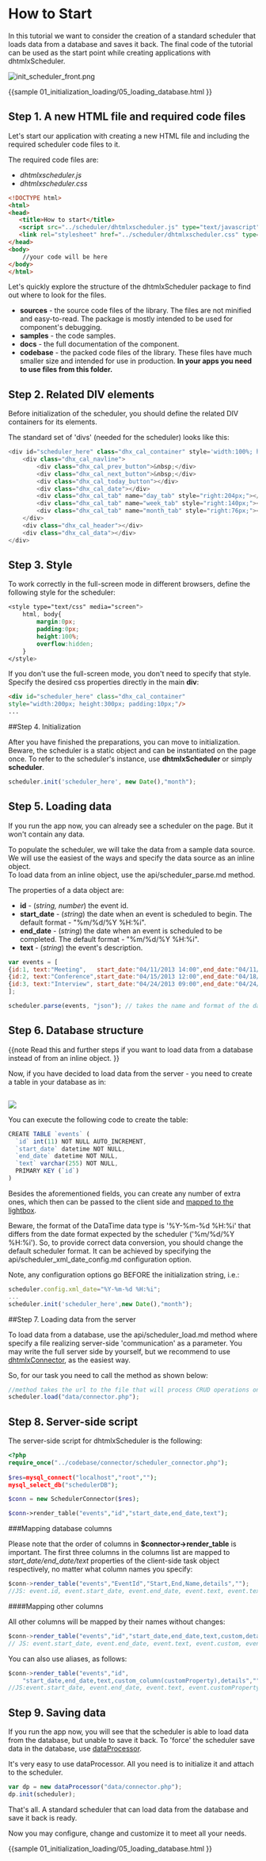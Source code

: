 How to Start
==============


In this tutorial we want to consider the creation of a standard scheduler that loads data from a database and saves it back. 
The final code of the tutorial can be used as the start point while creating applications with dhtmlxScheduler.  

![init_scheduler_front.png](init_scheduler_front.png)

{{sample
	01_initialization_loading/05_loading_database.html
}}

## Step 1. A new HTML file and required code files 

Let's start our application with creating a new HTML file and including the required scheduler code files to it.
  
  
The required code files are:


- *dhtmlxscheduler.js*
- *dhtmlxscheduler.css*


~~~html
<!DOCTYPE html>
<html>
<head>
   <title>How to start</title>
   <script src="../scheduler/dhtmlxscheduler.js" type="text/javascript"></script>
   <link rel="stylesheet" href="../scheduler/dhtmlxscheduler.css" type="text/css">
</head>
<body>
   	//your code will be here
</body>
</html>
~~~

Let's quickly explore the structure of the dhtmlxScheduler package to find out where to look for the files. 

- <b>sources</b> - the source code files of the library. The files are not minified and easy-to-read. The package is mostly intended to be used for component's debugging.
- <b>samples</b> - the code samples.
- <b>docs</b> - the full documentation of the component.
- <b>codebase</b> - the packed code files of the library. These files have much smaller size and intended for use in production. <b>In your apps you need to use files from this folder.</b>



## Step 2. Related DIV elements 

Before initialization of the scheduler, you should define the related DIV containers for its elements.
  
The standard set of 'divs' (needed for the scheduler) looks like this:

~~~js
<div id="scheduler_here" class="dhx_cal_container" style='width:100%; height:100%;'>
	<div class="dhx_cal_navline">
    	<div class="dhx_cal_prev_button">&nbsp;</div>
        <div class="dhx_cal_next_button">&nbsp;</div>
        <div class="dhx_cal_today_button"></div>
        <div class="dhx_cal_date"></div>
        <div class="dhx_cal_tab" name="day_tab" style="right:204px;"></div>
        <div class="dhx_cal_tab" name="week_tab" style="right:140px;"></div>
        <div class="dhx_cal_tab" name="month_tab" style="right:76px;"></div>
   	</div>
    <div class="dhx_cal_header"></div>
    <div class="dhx_cal_data"></div>       
</div>
~~~


## Step 3. Style

To work correctly in the full-screen mode in different browsers, define the following style for the scheduler:

~~~css
<style type="text/css" media="screen">
    html, body{
        margin:0px;
        padding:0px;
        height:100%;
        overflow:hidden;
    }   
</style>
~~~

If you don't use the full-screen mode, you don't need to specify that style. Specify the desired css properties directly in the main **div**:

~~~html
<div id="scheduler_here" class="dhx_cal_container" 
style="width:200px; height:300px; padding:10px;"/>
...
~~~


##Step 4. Initialization

After you have finished the preparations, you can move to initialization. Beware, the scheduler is a static object and can be instantiated on the page once. 
To refer to the scheduler's instance, use **dhtmlxScheduler** or simply **scheduler**.

~~~js
scheduler.init('scheduler_here', new Date(),"month");
~~~


## Step 5. Loading data

If you run the app now, you can already see a scheduler on the page. But it won't contain any data.

To populate the scheduler, we will take the data from a sample data source. We will use the easiest of the ways and specify the data source as an inline object. <br>
To load data from an inline object, use the api/scheduler_parse.md method. 

The properties of a data object are:

- **id** - (*string, number*) the event id.
- **start_date** - (*string*) the date when an event is scheduled to begin. The default format - "%m/%d/%Y %H:%i".
- **end_date** - (*string*) the date when an event is scheduled to be completed. The default format - "%m/%d/%Y %H:%i".
- **text** - (*string*) the event's description.

~~~js
var events = [
{id:1, text:"Meeting",   start_date:"04/11/2013 14:00",end_date:"04/11/2013 17:00"},
{id:2, text:"Conference",start_date:"04/15/2013 12:00",end_date:"04/18/2013 19:00"},
{id:3, text:"Interview", start_date:"04/24/2013 09:00",end_date:"04/24/2013 10:00"}
];

scheduler.parse(events, "json"); // takes the name and format of the data source
~~~

## Step 6. Database structure 

{{note
Read this and further steps if you want to load data from a database instead of from an inline object.
}}

Now, if you have decided to load data from the server - you need to create  a table in your database as in:

<img style="padding-top:15px;" src='db_table.png'/>

You can execute the following code to create the table:

~~~js
CREATE TABLE `events` (
  `id` int(11) NOT NULL AUTO_INCREMENT,
  `start_date` datetime NOT NULL,
  `end_date` datetime NOT NULL,
  `text` varchar(255) NOT NULL,
  PRIMARY KEY (`id`)
)
~~~

Besides the aforementioned fields, you can create any number of extra ones, which then can be passed to the client side and 
[mapped to the lightbox](custom_details_form.md#mapping_db_fields_to_the_form).


Beware, the format of the DataTime data type is '%Y-%m-%d %H:%i' that differs from the date format expected by the scheduler ('%m/%d/%Y %H:%i'). 
So, to provide correct data conversion, you should change the default scheduler format. It can be achieved by specifying the api/scheduler_xml_date_config.md configuration option.
  
  
Note, any configuration options go BEFORE the initialization string, i.e.:

~~~js
scheduler.config.xml_date="%Y-%m-%d %H:%i";
...
scheduler.init('scheduler_here',new Date(),"month");
~~~

##Step 7. Loading data from the server

To load data from a database, use the api/scheduler_load.md method where specify a file realizing server-side 'communication' as a parameter. 
You may write the full server side by yourself, 
but we recommend to use <a href="https://docs.dhtmlx.com/doku.php?id=dhtmlxconnector:start">dhtmlxConnector</a>, as the easiest way.
  
So, for our task you need to call the method as shown below:

~~~js
//method takes the url to the file that will process CRUD operations on the server
scheduler.load("data/connector.php");
~~~


## Step 8. Server-side script 

The server-side script for dhtmlxScheduler is the following:

~~~php
<?php 
require_once("../codebase/connector/scheduler_connector.php");
 
$res=mysql_connect("localhost","root","");
mysql_select_db("schedulerDB");

$conn = new SchedulerConnector($res);

$conn->render_table("events","id","start_date,end_date,text");
~~~

###Mapping database columns

Please note that the order of columns in **$connector->render_table** is important. The first three columns in the columns list are mapped to *start_date/end_date/text* properties of the
client-side task object respectively, no matter what column names you specify:
 
~~~js
$conn->render_table("events","EventId","Start,End,Name,details","");
//JS: event.id, event.start_date, event.end_date, event.text, event.text, event.details
~~~

####Mapping other columns

All other columns will be mapped by their names without changes:

~~~js
$conn->render_table("events","id","start_date,end_date,text,custom,details","");
// JS: event.start_date, event.end_date, event.text, event.custom, event.details
~~~

You can also use aliases, as follows:

~~~js
$conn->render_table("events","id",
	"start_date,end_date,text,custom_column(customProperty),details","");
//JS:event.start_date, event.end_date, event.text, event.customProperty, event.details
~~~


## Step 9. Saving data 

If you run the app now, you will see that the scheduler is able to load data from the database, but unable to save it back. 
To 'force' the scheduler save data in the database, use <a href="https://docs.dhtmlx.com/doku.php?id=dhtmlxdataprocessor:toc">dataProcessor</a>.

It's very easy to use dataProcessor. All you need is to initialize it and attach to the scheduler.

~~~js
var dp = new dataProcessor("data/connector.php");
dp.init(scheduler);
~~~
  
That's all. A standard scheduler that can load data from the database and save it back is ready.
    
Now you may configure, change and customize it to meet all your needs. 


{{sample
	01_initialization_loading/05_loading_database.html
}}